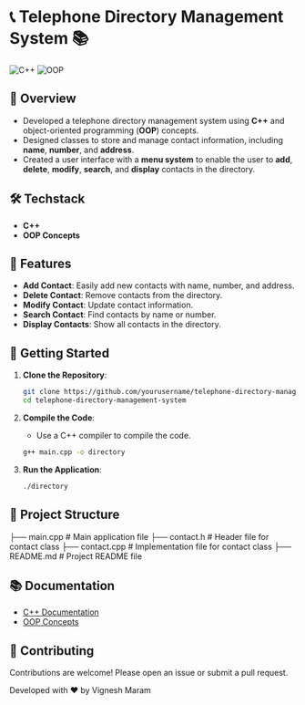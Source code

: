 # 📞 Telephone Directory Management System 📚

![C++](https://img.shields.io/badge/C++-Programming-blue)
![OOP](https://img.shields.io/badge/OOP-Concepts-orange)

## 📜 Overview

- Developed a telephone directory management system using **C++** and object-oriented programming (**OOP**) concepts.
- Designed classes to store and manage contact information, including **name**, **number**, and **address**.
- Created a user interface with a **menu system** to enable the user to **add**, **delete**, **modify**, **search**, and **display** contacts in the directory.

## 🛠️ Techstack

- **C++**
- **OOP Concepts**

## 🧩 Features

- **Add Contact**: Easily add new contacts with name, number, and address.
- **Delete Contact**: Remove contacts from the directory.
- **Modify Contact**: Update contact information.
- **Search Contact**: Find contacts by name or number.
- **Display Contacts**: Show all contacts in the directory.

## 🚀 Getting Started

1. **Clone the Repository**:
    ```sh
    git clone https://github.com/yourusername/telephone-directory-management-system.git
    cd telephone-directory-management-system
    ```

2. **Compile the Code**:
    - Use a C++ compiler to compile the code.
    ```sh
    g++ main.cpp -o directory
    ```

3. **Run the Application**:
    ```sh
    ./directory
    ```

## 📂 Project Structure

├── main.cpp # Main application file
├── contact.h # Header file for contact class
├── contact.cpp # Implementation file for contact class
├── README.md # Project README file

## 📚 Documentation

- [C++ Documentation](https://cplusplus.com/doc/)
- [OOP Concepts](https://en.wikipedia.org/wiki/Object-oriented_programming)

## 🤝 Contributing

Contributions are welcome! Please open an issue or submit a pull request.


Developed with ❤️ by Vignesh Maram

